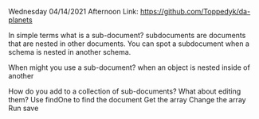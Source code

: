 Wednesday 04/14/2021
Afternoon Link: https://github.com/Toppedyk/da-planets

In simple terms what is a sub-document?
subdocuments are documents that are nested in other documents. You can spot a subdocument when a schema is nested in another schema.

When might you use a sub-document?
when an object is nested inside of another

How do you add to a collection of sub-documents? What about editing them?
Use findOne to find the document
Get the array
Change the array
Run save